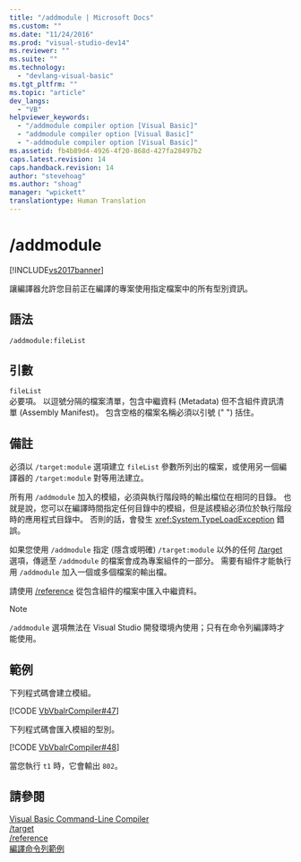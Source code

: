 ```yaml
---
title: "/addmodule | Microsoft Docs"
ms.custom: ""
ms.date: "11/24/2016"
ms.prod: "visual-studio-dev14"
ms.reviewer: ""
ms.suite: ""
ms.technology: 
  - "devlang-visual-basic"
ms.tgt_pltfrm: ""
ms.topic: "article"
dev_langs: 
  - "VB"
helpviewer_keywords: 
  - "/addmodule compiler option [Visual Basic]"
  - "addmodule compiler option [Visual Basic]"
  - "-addmodule compiler option [Visual Basic]"
ms.assetid: fb4b89d4-4926-4f20-868d-427fa28497b2
caps.latest.revision: 14
caps.handback.revision: 14
author: "stevehoag"
ms.author: "shoag"
manager: "wpickett"
translationtype: Human Translation
---
```

# /addmodule
[!INCLUDE[vs2017banner](../../../csharp/includes/vs2017banner.md)]

讓編譯器允許您目前正在編譯的專案使用指定檔案中的所有型別資訊。  
  
## 語法  
  
```  
/addmodule:fileList  
```  
  
## 引數  
 `fileList`  
 必要項。  以逗號分隔的檔案清單，包含中繼資料 \(Metadata\) 但不含組件資訊清單 \(Assembly Manifest\)。  包含空格的檔案名稱必須以引號 \(" "\) 括住。  
  
## 備註  
 必須以 `/target:module` 選項建立 `fileList` 參數所列出的檔案，或使用另一個編譯器的 `/target:module` 對等用法建立。  
  
 所有用 `/addmodule` 加入的模組，必須與執行階段時的輸出檔位在相同的目錄。  也就是說，您可以在編譯時間指定任何目錄中的模組，但是該模組必須位於執行階段時的應用程式目錄中。  否則的話，會發生 <xref:System.TypeLoadException> 錯誤。  
  
 如果您使用 `/addmodule` 指定 \(隱含或明確\) `/target:module` 以外的任何 [\/target](../../../visual-basic/reference/command-line-compiler/target.md) 選項，傳遞至 `/addmodule` 的檔案會成為專案組件的一部分。  需要有組件才能執行用 `/addmodule` 加入一個或多個檔案的輸出檔。  
  
 請使用 [\/reference](../../../visual-basic/reference/command-line-compiler/reference.md) 從包含組件的檔案中匯入中繼資料。  
  
> [!NOTE]
>  `/addmodule` 選項無法在 Visual Studio 開發環境內使用；只有在命令列編譯時才能使用。  
  
## 範例  
 下列程式碼會建立模組。  
  
 [!CODE [VbVbalrCompiler#47](../CodeSnippet/VS_Snippets_VBCSharp/VbVbalrCompiler#47)]  
  
 下列程式碼會匯入模組的型別。  
  
 [!CODE [VbVbalrCompiler#48](../CodeSnippet/VS_Snippets_VBCSharp/VbVbalrCompiler#48)]  
  
 當您執行 `t1` 時，它會輸出 `802`。  
  
## 請參閱  
 [Visual Basic Command\-Line Compiler](../../../visual-basic/reference/command-line-compiler/index.md)   
 [\/target](../../../visual-basic/reference/command-line-compiler/target.md)   
 [\/reference](../../../visual-basic/reference/command-line-compiler/reference.md)   
 [編譯命令列範例](../../../visual-basic/reference/command-line-compiler/sample-compilation-command-lines.md)